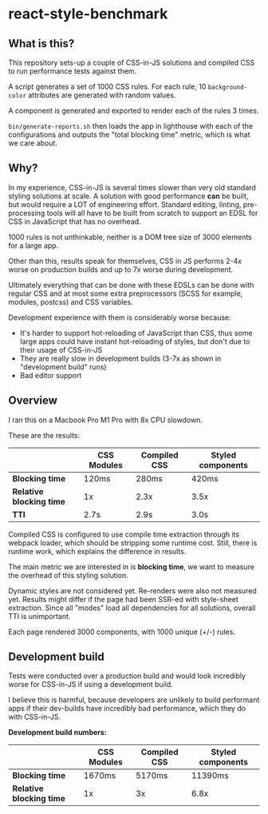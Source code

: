 # react-style-benchmark

## What is this?
This repository sets-up a couple of CSS-in-JS solutions and compiled CSS to
run performance tests against them.

A script generates a set of 1000 CSS rules. For each rule, 10 `background-color`
attributes are generated with random values.

A component is generated and exported to render each of the rules 3 times.

`bin/generate-reports.sh` then loads the app in lighthouse with each of the
configurations and outputs the "total blocking time" metric, which is what we
care about.

## Why?
In my experience, CSS-in-JS is several times slower than very old standard
styling solutions at scale. A solution with good performance **can** be built,
but would require a LOT of engineering effort. Standard editing, linting,
pre-processing tools will all have to be built from scratch to support an EDSL
for CSS in JavaScript that has no overhead.

1000 rules is not unthinkable, neither is a DOM tree size of 3000
elements for a large app.

Other than this, results speak for themselves, CSS in JS performs 2-4x worse on
production builds and up to 7x worse during development.

Ultimately everything that can be done with these EDSLs can be done with regular
CSS and at most some extra preprocessors (SCSS for example, modules, postcss) and
CSS variables.

Development experience with them is considerably worse because:
* It's harder to support hot-reloading of JavaScript than CSS, thus some large
  apps could have instant hot-reloading of styles, but don't due to their usage
  of CSS-in-JS
* They are really slow in development builds (3-7x as shown in "development
  build" runs)
* Bad editor support

## Overview

I ran this on a Macbook Pro M1 Pro with 8x CPU slowdown.

These are the results:

|                            | CSS Modules | Compiled CSS | Styled components |
| -------------------------- | ----------- | ------------ | ----------------- |
| **Blocking time**          | 120ms       | 280ms        | 420ms             |
| **Relative blocking time** | 1x          | 2.3x         | 3.5x              |
| **TTI**                    | 2.7s        | 2.9s         | 3.0s              |

Compiled CSS is configured to use compile time extraction through its webpack
loader, which should be stripping some runtime cost. Still, there is
runtime work, which explains the difference in results.

The main metric we are interested in is **blocking time**, we want to measure
the overhead of this styling solution.

Dynamic styles are not considered yet. Re-renders were also not measured yet.
Results might differ if the page had been SSR-ed with style-sheet extraction.
Since all "modes" load all dependencies for all solutions, overall TTI is
unimportant.

Each page rendered 3000 components, with 1000 unique (+/-) rules.

## Development build

Tests were conducted over a production build and would look incredibly worse for
CSS-in-JS if using a development build.

I believe this is harmful, because developers are unlikely to build
performant apps if their dev-builds have incredibly bad performance, which they
do with CSS-in-JS.

**Development build numbers:**

|                            | CSS Modules | Compiled CSS | Styled components |
| -------------------------- | ----------- | ------------ | ----------------- |
| **Blocking time**          | 1670ms      | 5170ms       | 11390ms           |
| **Relative blocking time** | 1x          | 3x           | 6.8x              |
